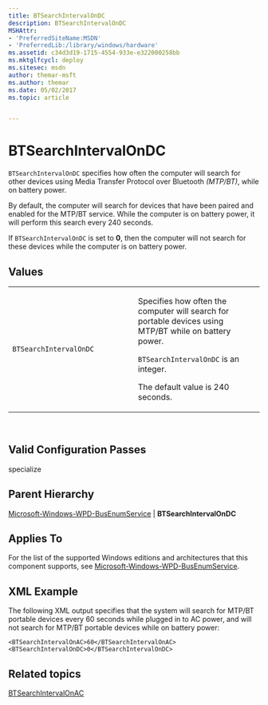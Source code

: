 ```yaml
---
title: BTSearchIntervalOnDC
description: BTSearchIntervalOnDC
MSHAttr:
- 'PreferredSiteName:MSDN'
- 'PreferredLib:/library/windows/hardware'
ms.assetid: c34d3d19-1715-4554-933e-e322000258bb
ms.mktglfcycl: deploy
ms.sitesec: msdn
author: themar-msft
ms.author: themar
ms.date: 05/02/2017
ms.topic: article


---
```


# BTSearchIntervalOnDC


`BTSearchIntervalOnDC` specifies how often the computer will search for other devices using Media Transfer Protocol over Bluetooth *(MTP/BT)*, while on battery power.

By default, the computer will search for devices that have been paired and enabled for the MTP/BT service. While the computer is on battery power, it will perform this search every 240 seconds.

If `BTSearchIntervalOnDC` is set to **0**, then the computer will not search for these devices while the computer is on battery power.

## Values


<table>
<colgroup>
<col width="50%" />
<col width="50%" />
</colgroup>
<tbody>
<tr class="odd">
<td><p><code>BTSearchIntervalOnDC</code></p></td>
<td><p>Specifies how often the computer will search for portable devices using MTP/BT while on battery power.</p>
<p><code>BTSearchIntervalOnDC</code> is an integer.</p>
<p>The default value is 240 seconds.</p></td>
</tr>
</tbody>
</table>

 

## Valid Configuration Passes


specialize

## Parent Hierarchy


[Microsoft-Windows-WPD-BusEnumService](microsoft-windows-wpd-busenumservice.md) | **BTSearchIntervalOnDC**

## Applies To


For the list of the supported Windows editions and architectures that this component supports, see [Microsoft-Windows-WPD-BusEnumService](microsoft-windows-wpd-busenumservice.md).

## XML Example


The following XML output specifies that the system will search for MTP/BT portable devices every 60 seconds while plugged in to AC power, and will not search for MTP/BT portable devices while on battery power:

```
<BTSearchIntervalOnAC>60</BTSearchIntervalOnAC>
<BTSearchIntervalOnDC>0</BTSearchIntervalOnDC>
```

## Related topics


[BTSearchIntervalOnAC](microsoft-windows-wpd-busenumservice-btsearchintervalonac.md)

 

 







